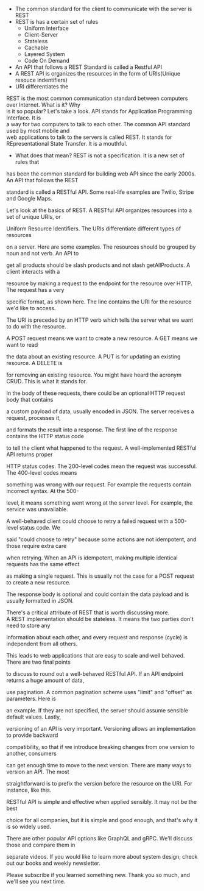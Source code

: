 - The common standard for the client to communicate with the server is REST
- REST is has a certain set of rules 
   - Uniform Interface
   - Client-Server
   - Stateless
   - Cachable 
   - Layered System
   - Code On Demand
- An API that follows a REST Standard is called a Restful API
- A REST API is organizes the resources in the form of URIs(Unique resouce indentifiers)
- URI differentiates the 

REST is the most common communication standard  between computers over Internet. What is it? Why  
is it so popular? Let's take a look. API stands  for Application Programming Interface. It is  
a way for two computers to talk to each other.  The common API standard used by most mobile and  
web applications to talk to the servers is called  REST. It stands for REpresentational State Transfer. 
It is a mouthful.
- What does that mean? REST is not  a specification. It is a new set of rules that  

has been the common standard for building web API  since the early 2000s. An API that follows the REST  

standard is called a RESTful API. Some real-life  examples are Twilio, Stripe and Google Maps.  

Let's look at the basics of REST. A RESTful API  organizes resources into a set of unique URIs, or  

Uniform Resource Identifiers. The URIs  differentiate different types of resources  

on a server. Here are some examples. The resources  should be grouped by noun and not verb. An API to  

get all products should be slash products and not  slash getAllProducts. A client interacts with a  

resource by making a request to the endpoint for  the resource over HTTP. The request has a very  

specific format, as shown here. The line contains  the URI for the resource we'd like to access.  

The URI is preceded by an HTTP verb which tells  the server what we want to do with the resource.  

A POST request means we want to create a  new resource. A GET means we want to read  

the data about an existing resource. A PUT is  for updating an existing resource. A DELETE is  

for removing an existing resource. You might have  heard the acronym CRUD. This is what it stands for.  

In the body of these requests, there could be  an optional HTTP request body that contains  

a custom payload of data, usually encoded in  JSON. The server receives a request, processes it,  

and formats the result into a response. The first  line of the response contains the HTTP status code  

to tell the client what happened to the request.  A well-implemented RESTful API returns proper  

HTTP status codes. The 200-level codes mean the  request was successful. The 400-level codes means  

something was wrong with our request. For example  the requests contain incorrect syntax. At the 500- 

level, it means something went wrong at the server  level. For example, the service was unavailable.  

A well-behaved client could choose to retry a  failed request with a 500-level status code. We  

said "could choose to retry" because some actions  are not idempotent, and those require extra care  

when retrying. When an API is idempotent, making  multiple identical requests has the same effect  

as making a single request. This is usually not the  case for a POST request to create a new resource.  

The response body is optional and could contain  the data payload and is usually formatted in JSON.  

There's a critical attribute of  REST that is worth discussing more.  
A REST implementation should be stateless. It  means the two parties don't need to store any  

information about each other, and every request  and response (cycle) is independent from all others.  

This leads to web applications that are easy to  scale and well behaved. There are two final points  

to discuss to round out a well-behaved RESTful API.  If an API endpoint returns a huge amount of data,  

use pagination. A common pagination scheme  uses "limit" and "offset" as parameters. Here is  

an example. If they are not specified, the server  should assume sensible default values. Lastly,  

versioning of an API is very important. Versioning  allows an implementation to provide backward  

compatibility, so that if we introduce breaking  changes from one version to another, consumers  

can get enough time to move to the next version.  There are many ways to version an API. The most  

straightforward is to prefix the version before  the resource on the URI. For instance, like this.

RESTful API is simple and effective when  applied sensibly. It may not be the best  

choice for all companies, but it is simple and  good enough, and that's why it is so widely used.  

There are other popular API options like GraphQL  and gRPC. We'll discuss those and compare them in  

separate videos. If you would like to learn more about system  design, check out our books and weekly newsletter.  

Please subscribe if you learned something new.  Thank you so much, and we'll see you next time.
